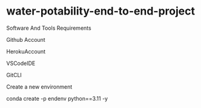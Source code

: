 # water-potability-end-to-end-project
Software And Tools Requirements

Github Account

HerokuAccount

VSCodeIDE

GitCLI

Create a new environment

conda create -p endenv python==3.11 -y
